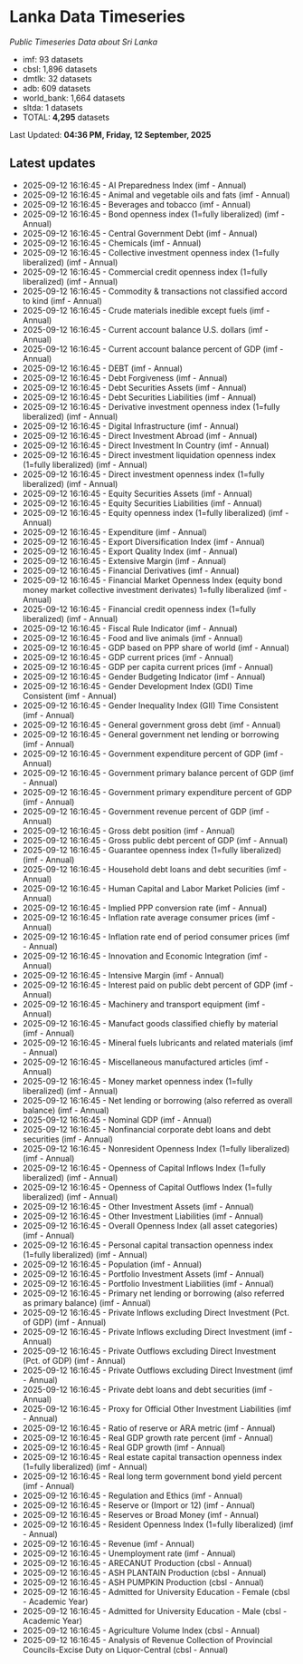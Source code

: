 # Lanka Data Timeseries
*Public Timeseries Data about Sri Lanka*

* imf: 93 datasets
* cbsl: 1,896 datasets
* dmtlk: 32 datasets
* adb: 609 datasets
* world_bank: 1,664 datasets
* sltda: 1 datasets
* TOTAL: **4,295** datasets

Last Updated: **04:36 PM, Friday, 12 September, 2025**

## Latest updates

* 2025-09-12 16:16:45 - AI Preparedness Index (imf - Annual)
* 2025-09-12 16:16:45 - Animal and vegetable oils and fats (imf - Annual)
* 2025-09-12 16:16:45 - Beverages and tobacco (imf - Annual)
* 2025-09-12 16:16:45 - Bond openness index (1=fully liberalized) (imf - Annual)
* 2025-09-12 16:16:45 - Central Government Debt (imf - Annual)
* 2025-09-12 16:16:45 - Chemicals (imf - Annual)
* 2025-09-12 16:16:45 - Collective investment openness index (1=fully liberalized) (imf - Annual)
* 2025-09-12 16:16:45 - Commercial credit openness index (1=fully liberalized) (imf - Annual)
* 2025-09-12 16:16:45 - Commodity & transactions not classified accord to kind (imf - Annual)
* 2025-09-12 16:16:45 - Crude materials inedible except fuels (imf - Annual)
* 2025-09-12 16:16:45 - Current account balance U.S. dollars (imf - Annual)
* 2025-09-12 16:16:45 - Current account balance percent of GDP (imf - Annual)
* 2025-09-12 16:16:45 - DEBT (imf - Annual)
* 2025-09-12 16:16:45 - Debt Forgiveness (imf - Annual)
* 2025-09-12 16:16:45 - Debt Securities Assets (imf - Annual)
* 2025-09-12 16:16:45 - Debt Securities Liabilities (imf - Annual)
* 2025-09-12 16:16:45 - Derivative investment openness index (1=fully liberalized) (imf - Annual)
* 2025-09-12 16:16:45 - Digital Infrastructure (imf - Annual)
* 2025-09-12 16:16:45 - Direct Investment Abroad (imf - Annual)
* 2025-09-12 16:16:45 - Direct Investment In Country (imf - Annual)
* 2025-09-12 16:16:45 - Direct investment liquidation openness index (1=fully liberalized) (imf - Annual)
* 2025-09-12 16:16:45 - Direct investment openness index (1=fully liberalized) (imf - Annual)
* 2025-09-12 16:16:45 - Equity Securities Assets (imf - Annual)
* 2025-09-12 16:16:45 - Equity Securities Liabilities (imf - Annual)
* 2025-09-12 16:16:45 - Equity openness index (1=fully liberalized) (imf - Annual)
* 2025-09-12 16:16:45 - Expenditure (imf - Annual)
* 2025-09-12 16:16:45 - Export Diversification Index (imf - Annual)
* 2025-09-12 16:16:45 - Export Quality Index (imf - Annual)
* 2025-09-12 16:16:45 - Extensive Margin (imf - Annual)
* 2025-09-12 16:16:45 - Financial Derivatives (imf - Annual)
* 2025-09-12 16:16:45 - Financial Market Openness Index (equity bond money market collective investment derivates) 1=fully liberalized (imf - Annual)
* 2025-09-12 16:16:45 - Financial credit openness index (1=fully liberalized) (imf - Annual)
* 2025-09-12 16:16:45 - Fiscal Rule Indicator (imf - Annual)
* 2025-09-12 16:16:45 - Food and live animals (imf - Annual)
* 2025-09-12 16:16:45 - GDP based on PPP share of world (imf - Annual)
* 2025-09-12 16:16:45 - GDP current prices (imf - Annual)
* 2025-09-12 16:16:45 - GDP per capita current prices (imf - Annual)
* 2025-09-12 16:16:45 - Gender Budgeting Indicator (imf - Annual)
* 2025-09-12 16:16:45 - Gender Development Index (GDI) Time Consistent (imf - Annual)
* 2025-09-12 16:16:45 - Gender Inequality Index (GII) Time Consistent (imf - Annual)
* 2025-09-12 16:16:45 - General government gross debt (imf - Annual)
* 2025-09-12 16:16:45 - General government net lending or borrowing (imf - Annual)
* 2025-09-12 16:16:45 - Government expenditure percent of GDP (imf - Annual)
* 2025-09-12 16:16:45 - Government primary balance percent of GDP (imf - Annual)
* 2025-09-12 16:16:45 - Government primary expenditure percent of GDP (imf - Annual)
* 2025-09-12 16:16:45 - Government revenue percent of GDP (imf - Annual)
* 2025-09-12 16:16:45 - Gross debt position (imf - Annual)
* 2025-09-12 16:16:45 - Gross public debt percent of GDP (imf - Annual)
* 2025-09-12 16:16:45 - Guarantee openness index (1=fully liberalized) (imf - Annual)
* 2025-09-12 16:16:45 - Household debt loans and debt securities (imf - Annual)
* 2025-09-12 16:16:45 - Human Capital and Labor Market Policies (imf - Annual)
* 2025-09-12 16:16:45 - Implied PPP conversion rate (imf - Annual)
* 2025-09-12 16:16:45 - Inflation rate average consumer prices (imf - Annual)
* 2025-09-12 16:16:45 - Inflation rate end of period consumer prices (imf - Annual)
* 2025-09-12 16:16:45 - Innovation and Economic Integration (imf - Annual)
* 2025-09-12 16:16:45 - Intensive Margin (imf - Annual)
* 2025-09-12 16:16:45 - Interest paid on public debt percent of GDP (imf - Annual)
* 2025-09-12 16:16:45 - Machinery and transport equipment (imf - Annual)
* 2025-09-12 16:16:45 - Manufact goods classified chiefly by material (imf - Annual)
* 2025-09-12 16:16:45 - Mineral fuels lubricants and related materials (imf - Annual)
* 2025-09-12 16:16:45 - Miscellaneous manufactured articles (imf - Annual)
* 2025-09-12 16:16:45 - Money market openness index (1=fully liberalized) (imf - Annual)
* 2025-09-12 16:16:45 - Net lending or borrowing (also referred as overall balance) (imf - Annual)
* 2025-09-12 16:16:45 - Nominal GDP (imf - Annual)
* 2025-09-12 16:16:45 - Nonfinancial corporate debt loans and debt securities (imf - Annual)
* 2025-09-12 16:16:45 - Nonresident Openness Index (1=fully liberalized) (imf - Annual)
* 2025-09-12 16:16:45 - Openness of Capital Inflows Index (1=fully liberalized) (imf - Annual)
* 2025-09-12 16:16:45 - Openness of Capital Outflows Index (1=fully liberalized) (imf - Annual)
* 2025-09-12 16:16:45 - Other Investment Assets (imf - Annual)
* 2025-09-12 16:16:45 - Other Investment Liabilities (imf - Annual)
* 2025-09-12 16:16:45 - Overall Openness Index (all asset categories) (imf - Annual)
* 2025-09-12 16:16:45 - Personal capital transaction openness index (1=fully liberalized) (imf - Annual)
* 2025-09-12 16:16:45 - Population (imf - Annual)
* 2025-09-12 16:16:45 - Portfolio Investment Assets (imf - Annual)
* 2025-09-12 16:16:45 - Portfolio Investment Liabilities (imf - Annual)
* 2025-09-12 16:16:45 - Primary net lending or borrowing (also referred as primary balance) (imf - Annual)
* 2025-09-12 16:16:45 - Private Inflows excluding Direct Investment (Pct. of GDP) (imf - Annual)
* 2025-09-12 16:16:45 - Private Inflows excluding Direct Investment (imf - Annual)
* 2025-09-12 16:16:45 - Private Outflows excluding Direct Investment (Pct. of GDP) (imf - Annual)
* 2025-09-12 16:16:45 - Private Outflows excluding Direct Investment (imf - Annual)
* 2025-09-12 16:16:45 - Private debt loans and debt securities (imf - Annual)
* 2025-09-12 16:16:45 - Proxy for Official Other Investment Liabilities (imf - Annual)
* 2025-09-12 16:16:45 - Ratio of reserve or ARA metric (imf - Annual)
* 2025-09-12 16:16:45 - Real GDP growth rate percent (imf - Annual)
* 2025-09-12 16:16:45 - Real GDP growth (imf - Annual)
* 2025-09-12 16:16:45 - Real estate capital transaction openness index (1=fully liberalized) (imf - Annual)
* 2025-09-12 16:16:45 - Real long term government bond yield percent (imf - Annual)
* 2025-09-12 16:16:45 - Regulation and Ethics (imf - Annual)
* 2025-09-12 16:16:45 - Reserve or (Import or 12) (imf - Annual)
* 2025-09-12 16:16:45 - Reserves or Broad Money (imf - Annual)
* 2025-09-12 16:16:45 - Resident Openness Index (1=fully liberalized) (imf - Annual)
* 2025-09-12 16:16:45 - Revenue (imf - Annual)
* 2025-09-12 16:16:45 - Unemployment rate (imf - Annual)
* 2025-09-12 16:16:45 - ARECANUT Production (cbsl - Annual)
* 2025-09-12 16:16:45 - ASH PLANTAIN Production (cbsl - Annual)
* 2025-09-12 16:16:45 - ASH PUMPKIN Production (cbsl - Annual)
* 2025-09-12 16:16:45 - Admitted for University Education - Female (cbsl - Academic Year)
* 2025-09-12 16:16:45 - Admitted for University Education - Male (cbsl - Academic Year)
* 2025-09-12 16:16:45 - Agriculture Volume Index (cbsl - Annual)
* 2025-09-12 16:16:45 - Analysis of Revenue Collection of Provincial Councils-Excise Duty on Liquor-Central (cbsl - Annual)